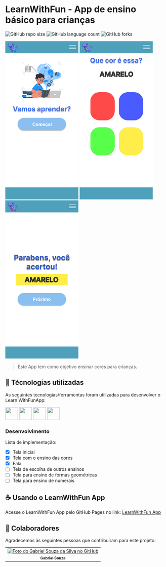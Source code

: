 # LearnWithFun - App de ensino básico para crianças

![GitHub repo size](https://img.shields.io/github/repo-size/gabrielsouzas/learn-with-fun?style=for-the-badge)
![GitHub language count](https://img.shields.io/github/languages/count/gabrielsouzas/learn-with-fun?style=for-the-badge)
![GitHub forks](https://img.shields.io/github/forks/gabrielsouzas/learn-with-fun?style=for-the-badge)

<img src="images\prototype\proto_01.png" alt="Print 01" height="500"> <img src="images\prototype\proto_02.png" alt="Print 02" height="500"> <img src="images\prototype\proto_03.png" alt="Print 03" height="500">

> Este App tem como objetivo ensinar cores para crianças.

## 🚀 Técnologias utilizadas

As seguintes tecnologias/ferramentas foram utilizadas para desenvolver o Learn WithFunApp:

<img src="https://cdn.jsdelivr.net/gh/devicons/devicon/icons/vscode/vscode-original-wordmark.svg" width="40" height="40"/> <img src="https://cdn.jsdelivr.net/gh/devicons/devicon/icons/html5/html5-original-wordmark.svg" width="40" height="40"/> <img src="https://cdn.jsdelivr.net/gh/devicons/devicon/icons/css3/css3-original-wordmark.svg" width="40" height="40"/> <img src="https://cdn.jsdelivr.net/gh/devicons/devicon/icons/javascript/javascript-original.svg" width="40" height="40"/>

### Desenvolvimento

Lista de implementação:

- [X] Tela inicial
- [X] Tela com o ensino das cores
- [X] Fala
- [ ] Tela de escolha de outros ensinos
- [ ] Tela para ensino de formas geométricas
- [ ] Tela para ensino de numerais

## ☕ Usando o LearnWithFun App

Acesse o LearnWithFun App pelo GitHub Pages no link: [LearnWithFun App](https://gabrielsouzas.github.io/learn-with-fun/)

## 🤝 Colaboradores

Agradecemos às seguintes pessoas que contribuíram para este projeto:

<table>
  <tr>
    <td align="center">
      <a href="#">
        <img src="https://avatars.githubusercontent.com/u/104937852?v=4" width="100px;" alt="Foto do Gabriel Souza da Silva no GitHub"/><br>
        <sub>
          <b>Gabriel Souza</b>
        </sub>
      </a>
    </td>
  </tr>
</table>